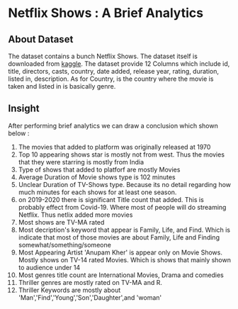 # Netflix Shows : A Brief Analytics


## About Dataset

The dataset contains a bunch Netflix Shows. The dataset itself is downloaded from [kaggle](https://www.kaggle.com/datasets/shivamb/netflix-shows). The dataset provide 12 Columns which include id, title, directors, casts, country, date added, release year, rating, duration, listed in, description. As for Country, is the country where the movie is taken and listed in is basically genre.


## Insight

After performing brief analytics we can draw a conclusion which shown below :

1. The movies that added to platform was originally released at 1970
2. Top 10 appearing shows star is mostly not from west. Thus the movies that they were starring is mostly from India
3. Type of shows that added to platforf are mostly Movies
4. Average Duration of Movie shows type is 102 minutes
5. Unclear Duration of TV-Shows type. Because its no detail regarding how much minutes for each shows for at least one season.
6. on 2019-2020 there is significant Title count that added. This is probably effect from Covid-19. Where most of people will do streaming Netflix. Thus netlix added more movies
7. Most shows are TV-MA rated
8. Most decription's keyword that appear is Family, Life, and Find. Which is indicate that most of those movies are about Family, Life and Finding somewhat/something/someone
9. Most Appearing Artist 'Anupam Kher' is appear only on Movie Shows. Mostly shows on TV-14 rated Movies. Which is shows that mainly shown to audience under 14
10. Most genres title count are International Movies, Drama and comedies
11. Thriller genres are mostly rated on TV-MA and R.
12. Thriller Keywords are mostly about 'Man','Find','Young','Son','Daughter',and 'woman'